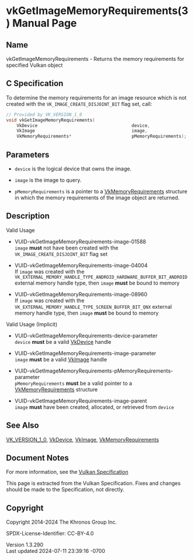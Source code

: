 # vkGetImageMemoryRequirements(3) Manual Page

## Name

vkGetImageMemoryRequirements - Returns the memory requirements for
specified Vulkan object



## <a href="#_c_specification" class="anchor"></a>C Specification

To determine the memory requirements for an image resource which is not
created with the `VK_IMAGE_CREATE_DISJOINT_BIT` flag set, call:

``` c
// Provided by VK_VERSION_1_0
void vkGetImageMemoryRequirements(
    VkDevice                                    device,
    VkImage                                     image,
    VkMemoryRequirements*                       pMemoryRequirements);
```

## <a href="#_parameters" class="anchor"></a>Parameters

- `device` is the logical device that owns the image.

- `image` is the image to query.

- `pMemoryRequirements` is a pointer to a
  [VkMemoryRequirements](https://registry.khronos.org/vulkan/specs/1.3-extensions/man/html/VkMemoryRequirements.html) structure in which
  the memory requirements of the image object are returned.

## <a href="#_description" class="anchor"></a>Description

Valid Usage

- <a href="#VUID-vkGetImageMemoryRequirements-image-01588"
  id="VUID-vkGetImageMemoryRequirements-image-01588"></a>
  VUID-vkGetImageMemoryRequirements-image-01588  
  `image` **must** not have been created with the
  `VK_IMAGE_CREATE_DISJOINT_BIT` flag set

- <a href="#VUID-vkGetImageMemoryRequirements-image-04004"
  id="VUID-vkGetImageMemoryRequirements-image-04004"></a>
  VUID-vkGetImageMemoryRequirements-image-04004  
  If `image` was created with the
  `VK_EXTERNAL_MEMORY_HANDLE_TYPE_ANDROID_HARDWARE_BUFFER_BIT_ANDROID`
  external memory handle type, then `image` **must** be bound to memory

- <a href="#VUID-vkGetImageMemoryRequirements-image-08960"
  id="VUID-vkGetImageMemoryRequirements-image-08960"></a>
  VUID-vkGetImageMemoryRequirements-image-08960  
  If `image` was created with the
  `VK_EXTERNAL_MEMORY_HANDLE_TYPE_SCREEN_BUFFER_BIT_QNX` external memory
  handle type, then `image` **must** be bound to memory

Valid Usage (Implicit)

- <a href="#VUID-vkGetImageMemoryRequirements-device-parameter"
  id="VUID-vkGetImageMemoryRequirements-device-parameter"></a>
  VUID-vkGetImageMemoryRequirements-device-parameter  
  `device` **must** be a valid [VkDevice](https://registry.khronos.org/vulkan/specs/1.3-extensions/man/html/VkDevice.html) handle

- <a href="#VUID-vkGetImageMemoryRequirements-image-parameter"
  id="VUID-vkGetImageMemoryRequirements-image-parameter"></a>
  VUID-vkGetImageMemoryRequirements-image-parameter  
  `image` **must** be a valid [VkImage](https://registry.khronos.org/vulkan/specs/1.3-extensions/man/html/VkImage.html) handle

- <a
  href="#VUID-vkGetImageMemoryRequirements-pMemoryRequirements-parameter"
  id="VUID-vkGetImageMemoryRequirements-pMemoryRequirements-parameter"></a>
  VUID-vkGetImageMemoryRequirements-pMemoryRequirements-parameter  
  `pMemoryRequirements` **must** be a valid pointer to a
  [VkMemoryRequirements](https://registry.khronos.org/vulkan/specs/1.3-extensions/man/html/VkMemoryRequirements.html) structure

- <a href="#VUID-vkGetImageMemoryRequirements-image-parent"
  id="VUID-vkGetImageMemoryRequirements-image-parent"></a>
  VUID-vkGetImageMemoryRequirements-image-parent  
  `image` **must** have been created, allocated, or retrieved from
  `device`

## <a href="#_see_also" class="anchor"></a>See Also

[VK_VERSION_1_0](https://registry.khronos.org/vulkan/specs/1.3-extensions/man/html/VK_VERSION_1_0.html), [VkDevice](https://registry.khronos.org/vulkan/specs/1.3-extensions/man/html/VkDevice.html),
[VkImage](https://registry.khronos.org/vulkan/specs/1.3-extensions/man/html/VkImage.html),
[VkMemoryRequirements](https://registry.khronos.org/vulkan/specs/1.3-extensions/man/html/VkMemoryRequirements.html)

## <a href="#_document_notes" class="anchor"></a>Document Notes

For more information, see the <a
href="https://registry.khronos.org/vulkan/specs/1.3-extensions/html/vkspec.html#vkGetImageMemoryRequirements"
target="_blank" rel="noopener">Vulkan Specification</a>

This page is extracted from the Vulkan Specification. Fixes and changes
should be made to the Specification, not directly.

## <a href="#_copyright" class="anchor"></a>Copyright

Copyright 2014-2024 The Khronos Group Inc.

SPDX-License-Identifier: CC-BY-4.0

Version 1.3.290  
Last updated 2024-07-11 23:39:16 -0700
